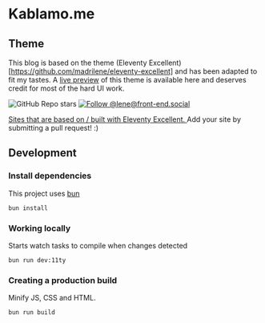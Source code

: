 # Kablamo.me

## Theme

This blog is based on the theme (Eleventy Excellent)[https://github.com/madrilene/eleventy-excellent]
and has been adapted to fit my tastes. A [live preview](https://eleventy-excellent.netlify.app/) of this
theme is available here and deserves credit for most of the hard UI work. 

![GitHub Repo stars](https://img.shields.io/github/stars/madrilene/eleventy-excellent?style=flat-square&logo=github&logoColor=white&label=GitHub%20stars)
[![Follow @lene@front-end.social](https://img.shields.io/mastodon/follow/109292536543732634?domain=https%3A%2F%2Ffront-end.social&style=flat-square&logo=Mastodon&logoColor=white&labelColor=%235B4BE1)](https://front-end.social/@lene)

[Sites that are based on / built with Eleventy Excellent. ](https://eleventy-excellent.netlify.app/built-with/)
Add your site by submitting a pull request! :)

## Development

### Install dependencies
This project uses [bun](https://bun.sh/)

```
bun install
```

### Working locally

Starts watch tasks to compile when changes detected

```
bun run dev:11ty
```

### Creating a production build

Minify JS, CSS and HTML.

```
bun run build
```
